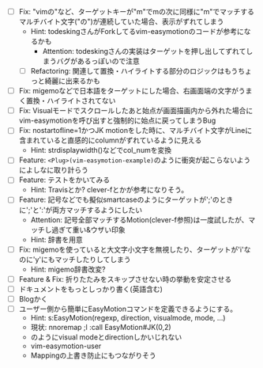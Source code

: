 - [ ] Fix: "vimの"など、ターゲットキーが"m"でmの次に同様に"m"でマッチするマルチバイト文字("の")が連続していた場合、表示がずれてしまう
    - Hint: todeskingさんがForkしてるvim-easymotionのコードが参考になるかも
        - Attention: todeskingさんの実装はターゲットを押し出してずれてしまうバグがあるっぽいので注意
    - [ ] Refactoring: 関連して置換・ハイライトする部分のロジックはもうちょっと綺麗に出来るかも
- [ ] Fix: migemoなどで日本語をターゲットにした場合、右画面端の文字がうまく置換・ハイライトされてない
- [ ] Fix: Visualモードでスクロールしたあと始点が画面描画内から外れた場合にvim-easymotionを呼び出すと強制的に始点に戻ってしまうBug
- [ ] Fix: nostartofline=1かつJK motionをした時に、マルチバイト文字がLineに含まれていると直感的にcolumnがずれているように見える
    - Hint: strdisplaywidth()などでcol_numを変換
- [ ] Feature: `<Plug>(vim-easymotion-example)`のように衝突が起こらないようによしなに取り計らう
- [ ] Feature: テストをかいてみる
    - Hint: Travisとか? clever-fとかが参考になりそう。
- [ ] Feature: 記号などでも擬似smartcaseのようにターゲットが';'のときに';'と':'が両方マッチするようにしたい
    - Attention: 記号全部マッチするMotion(clever-f参照)は一度試したが、マッチし過ぎて重い&ウザい印象
    - Hint: 辞書を用意
- [ ] Fix: migemoを使っていると大文字小文字を無視したり、ターゲットが'i'なのに'y'にもマッチしたりしてしまう
    - Hint: migemo辞書改変?
- [ ] Feature & Fix: 折りたたみをスキップさせない時の挙動を安定させる
- [ ] ドキュメントをもっとしっかり書く(英語含む)
- [ ] Blogかく
- [ ] ユーザー側から簡単にEasyMotionコマンドを定義できるようにする。
    - Hint: s:EasyMotion(regexp, direction, visualmode, mode, ...)
    - 現状: nnoremap ;l :call EasyMotion#JK(0,2)<CR>
    - のようにvisual modeとdirectionしかいじれない
    - vim-easymotion-user
    - Mappingの上書き防止にもつながりそう
